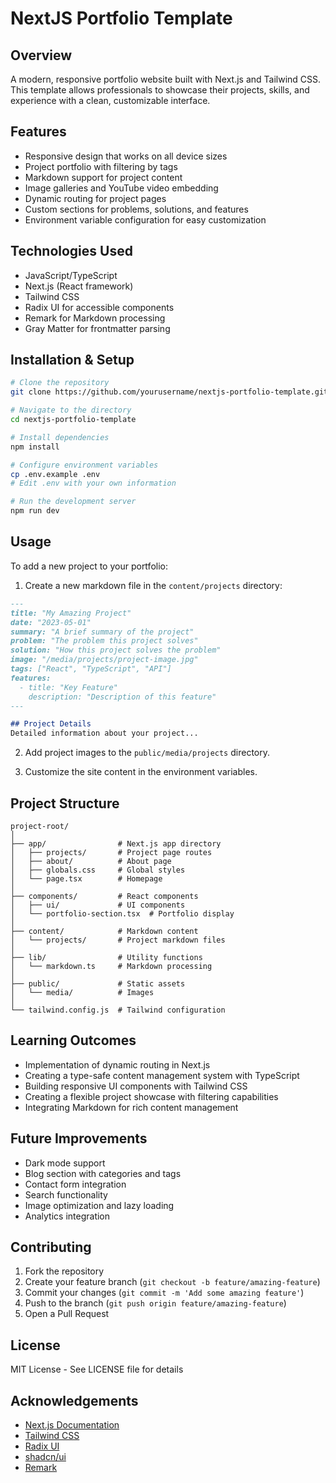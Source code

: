 
# NextJS Portfolio Template

## Overview
A modern, responsive portfolio website built with Next.js and Tailwind CSS. This template allows professionals to showcase their projects, skills, and experience with a clean, customizable interface.

## Features
- Responsive design that works on all device sizes
- Project portfolio with filtering by tags
- Markdown support for project content
- Image galleries and YouTube video embedding
- Dynamic routing for project pages
- Custom sections for problems, solutions, and features
- Environment variable configuration for easy customization

## Technologies Used
- JavaScript/TypeScript
- Next.js (React framework)
- Tailwind CSS
- Radix UI for accessible components
- Remark for Markdown processing
- Gray Matter for frontmatter parsing

## Installation & Setup
```bash
# Clone the repository
git clone https://github.com/yourusername/nextjs-portfolio-template.git

# Navigate to the directory
cd nextjs-portfolio-template

# Install dependencies
npm install

# Configure environment variables
cp .env.example .env
# Edit .env with your own information

# Run the development server
npm run dev
```

## Usage
To add a new project to your portfolio:

1. Create a new markdown file in the `content/projects` directory:

```markdown
---
title: "My Amazing Project"
date: "2023-05-01"
summary: "A brief summary of the project"
problem: "The problem this project solves"
solution: "How this project solves the problem"
image: "/media/projects/project-image.jpg"
tags: ["React", "TypeScript", "API"]
features:
  - title: "Key Feature"
    description: "Description of this feature"
---

## Project Details
Detailed information about your project...
```

2. Add project images to the `public/media/projects` directory.

3. Customize the site content in the environment variables.

## Project Structure
```
project-root/
│
├── app/                # Next.js app directory
│   ├── projects/       # Project page routes
│   ├── about/          # About page
│   ├── globals.css     # Global styles
│   └── page.tsx        # Homepage
│
├── components/         # React components
│   ├── ui/             # UI components
│   └── portfolio-section.tsx  # Portfolio display
│
├── content/            # Markdown content
│   └── projects/       # Project markdown files
│
├── lib/                # Utility functions
│   └── markdown.ts     # Markdown processing
│
├── public/             # Static assets
│   └── media/          # Images
│
└── tailwind.config.js  # Tailwind configuration
```

## Learning Outcomes
- Implementation of dynamic routing in Next.js
- Creating a type-safe content management system with TypeScript
- Building responsive UI components with Tailwind CSS
- Creating a flexible project showcase with filtering capabilities
- Integrating Markdown for rich content management

## Future Improvements
- Dark mode support
- Blog section with categories and tags
- Contact form integration
- Search functionality
- Image optimization and lazy loading
- Analytics integration

## Contributing
1. Fork the repository
2. Create your feature branch (`git checkout -b feature/amazing-feature`)
3. Commit your changes (`git commit -m 'Add some amazing feature'`)
4. Push to the branch (`git push origin feature/amazing-feature`)
5. Open a Pull Request

## License
MIT License - See LICENSE file for details

## Acknowledgements
- [Next.js Documentation](https://nextjs.org/docs)
- [Tailwind CSS](https://tailwindcss.com)
- [Radix UI](https://www.radix-ui.com)
- [shadcn/ui](https://ui.shadcn.com)
- [Remark](https://github.com/remarkjs/remark)
